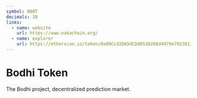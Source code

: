 ```yaml
---
symbol: NBOT
decimals: 18
links:
  - name: website
    url: https://www.nakachain.org/
  - name: explorer
    url: https://etherscan.io/token/0x09Ccd2DA5dCDd0510268d4979e792381337138b8
---
```


# Bodhi Token

The Bodhi project, decentralized prediction market.
